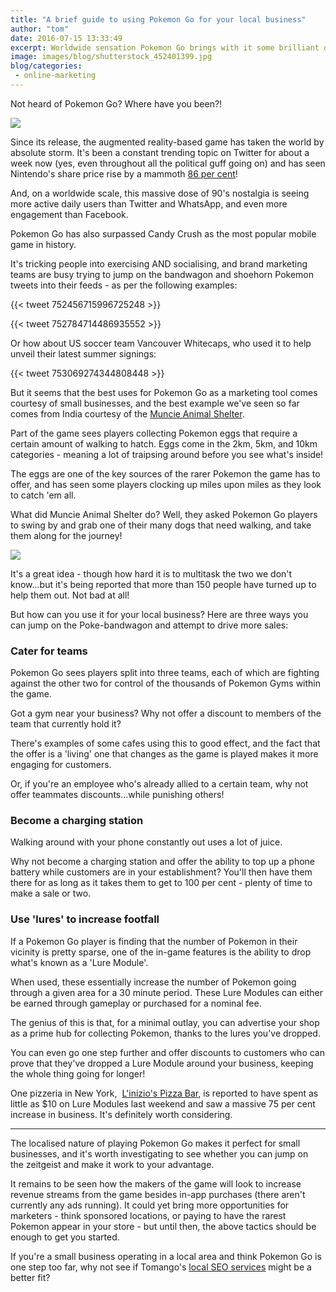 ```yaml
---
title: "A brief guide to using Pokemon Go for your local business"
author: "tom"
date: 2016-07-15 13:33:49
excerpt: Worldwide sensation Pokemon Go brings with it some brilliant opportunities for small local businesses. Find out how you could be taking advantage.
image: images/blog/shutterstock_452401399.jpg
blog/categories: 
 - online-marketing
---
```


Not heard of Pokemon Go? Where have you been?!

![](images/blog/shutterstock_452401399-1024x784.jpg)

Since its release, the augmented reality-based game has taken the world by absolute storm. It's been a constant trending topic on Twitter for about a week now (yes, even throughout all the political guff going on) and has seen Nintendo's share price rise by a mammoth [86 per cent](http://www.independent.co.uk/news/business/news/pokemon-go-ninetendo-apple-google-share-price-market-value-a7138426.html)!

And, on a worldwide scale, this massive dose of 90's nostalgia is seeing more active daily users than Twitter and WhatsApp, and even more engagement than Facebook.

Pokemon Go has also surpassed Candy Crush as the most popular mobile game in history.

It's tricking people into exercising AND socialising, and brand marketing teams are busy trying to jump on the bandwagon and shoehorn Pokemon tweets into their feeds - as per the following examples:

{{< tweet 752456715996725248 >}}

{{< tweet 752784714486935552 >}}

Or how about US soccer team Vancouver Whitecaps, who used it to help unveil their latest summer signings:

{{< tweet 753069274344808448 >}}

But it seems that the best uses for Pokemon Go as a marketing tool comes courtesy of small businesses, and the best example we've seen so far comes from India courtesy of the [Muncie Animal Shelter](https://www.facebook.com/MuncieAnimalShelter/photos/a.223109177771509.54516.220023711413389/1050999401649145/?type=3&amp;theater).

Part of the game sees players collecting Pokemon eggs that require a certain amount of walking to hatch. Eggs come in the 2km, 5km, and 10km categories - meaning a lot of traipsing around before you see what's inside!

The eggs are one of the key sources of the rarer Pokemon the game has to offer, and has seen some players clocking up miles upon miles as they look to catch 'em all.

What did Muncie Animal Shelter do? Well, they asked Pokemon Go players to swing by and grab one of their many dogs that need walking, and take them along for the journey!

[![](images/blog/muncie-animal-shelter.jpg)](https://www.facebook.com/MuncieAnimalShelter/photos/a.223109177771509.54516.220023711413389/1050999401649145/?type=3&amp;theater)

It's a great idea - though how hard it is to multitask the two we don't know...but it's being reported that more than 150 people have turned up to help them out. Not bad at all!

But how can you use it for your local business? Here are three ways you can jump on the Poke-bandwagon and attempt to drive more sales:


### Cater for teams


Pokemon Go sees players split into three teams, each of which are fighting against the other two for control of the thousands of Pokemon Gyms within the game.

Got a gym near your business? Why not offer a discount to members of the team that currently hold it?

There's examples of some cafes using this to good effect, and the fact that the offer is a 'living' one that changes as the game is played makes it more engaging for customers.

Or, if you're an employee who's already allied to a certain team, why not offer teammates discounts...while punishing others!

### Become a charging station

Walking around with your phone constantly out uses a lot of juice.

Why not become a charging station and offer the ability to top up a phone battery while customers are in your establishment? You'll then have them there for as long as it takes them to get to 100 per cent - plenty of time to make a sale or two.

### Use 'lures' to increase footfall

If a Pokemon Go player is finding that the number of Pokemon in their vicinity is pretty sparse, one of the in-game features is the ability to drop what's known as a 'Lure Module'.

When used, these essentially increase the number of Pokemon going through a given area for a 30 minute period. These Lure Modules can either be earned through gameplay or purchased for a nominal fee.

The genius of this is that, for a minimal outlay, you can advertise your shop as a prime hub for collecting Pokemon, thanks to the lures you've dropped.

You can even go one step further and offer discounts to customers who can prove that they've dropped a Lure Module around your business, keeping the whole thing going for longer!

One pizzeria in New York,  [L'inizio's Pizza Bar](http://linizio.com/), is reported to have spent as little as $10 on Lure Modules last weekend and saw a massive 75 per cent increase in business. It's definitely worth considering.

---

The localised nature of playing Pokemon Go makes it perfect for small businesses, and it's worth investigating to see whether you can jump on the zeitgeist and make it work to your advantage.

It remains to be seen how the makers of the game will look to increase revenue streams from the game besides in-app purchases (there aren't currently any ads running). It could yet bring more opportunities for marketers - think sponsored locations, or paying to have the rarest Pokemon appear in your store - but until then, the above tactics should be enough to get you started.

If you're a small business operating in a local area and think Pokemon Go is one step too far, why not see if Tomango's [local SEO services](http://www.tomango.co.uk/creates/online-marketing/search-engine-optimisation/) might be a better fit?


